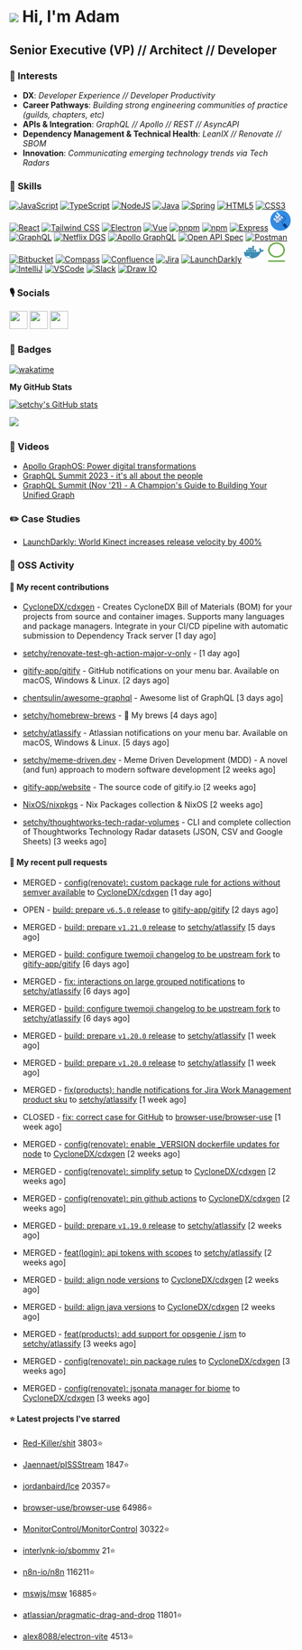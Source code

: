 ![](https://user-images.githubusercontent.com/18350557/176309783-0785949b-9127-417c-8b55-ab5a4333674e.gif) Hi, I'm Adam
============================================================================================================================

Senior Executive (VP) // Architect // Developer
-----------------------------------------------

### 🔭 Interests

- **DX**: *Developer Experience // Developer Productivity*
- **Career Pathways**: *Building strong engineering communities of practice (guilds, chapters, etc)*
- **APIs & Integration**: *GraphQL // Apollo // REST // AsyncAPI*
- **Dependency Management & Technical Health**: *LeanIX // Renovate // SBOM*
- **Innovation**: *Communicating emerging technology trends via Tech Radars*

### 💪 Skills

<p align="left">
  <a href="https://developer.mozilla.org/en-US/docs/Web/JavaScript" target="_blank" rel="noreferrer"><img src="https://raw.githubusercontent.com/danielcranney/readme-generator/main/public/icons/skills/javascript-colored.svg" width="36" height="36" alt="JavaScript" /></a>
  <a href="https://www.typescriptlang.org/" target="_blank" rel="noreferrer"><img src="https://raw.githubusercontent.com/danielcranney/readme-generator/main/public/icons/skills/typescript-colored.svg" width="36" height="36" alt="TypeScript" /></a>
  <a href="https://nodejs.org/en/" target="_blank" rel="noreferrer"><img src="https://raw.githubusercontent.com/danielcranney/readme-generator/main/public/icons/skills/nodejs-colored.svg" width="36" height="36" alt="NodeJS" /></a>
  <a href="https://www.oracle.com/java/" target="_blank" rel="noreferrer"><img src="https://raw.githubusercontent.com/danielcranney/readme-generator/main/public/icons/skills/java-colored.svg" width="36" height="36" alt="Java" /></a>
  <a href="https://spring.io/" target="_blank" rel="noreferrer"><img src="https://cdn.worldvectorlogo.com/logos/spring-3.svg" width="36" height="36" alt="Spring" /></a> 
  <a href="https://developer.mozilla.org/en-US/docs/Glossary/HTML5" target="_blank" rel="noreferrer"><img src="https://raw.githubusercontent.com/danielcranney/readme-generator/main/public/icons/skills/html5-colored.svg" width="36" height="36" alt="HTML5" /></a>
  <a href="https://www.w3.org/TR/CSS/#css" target="_blank" rel="noreferrer"><img src="https://raw.githubusercontent.com/danielcranney/readme-generator/main/public/icons/skills/css3-colored.svg" width="36" height="36" alt="CSS3" /></a>
  <a href="https://react.dev/" target="_blank" rel="noreferrer"><img src="https://cdn.worldvectorlogo.com/logos/react-2.svg" width="36" height="36" alt="React" /></a>
  <a href="https://tailwindcss.com/" target="_blank" rel="noreferrer"><img src="https://cdn.worldvectorlogo.com/logos/tailwind-css-2.svg" width="36" height="36" alt="Tailwind CSS" /></a>
  <a href="https://www.electronjs.org/" target="_blank" rel="noreferrer"><img src="https://cdn.worldvectorlogo.com/logos/electron-1.svg" width="36" height="36" alt="Electron" /></a>
  <a href="https://vuejs.org/" target="_blank" rel="noreferrer"><img src="https://cdn.worldvectorlogo.com/logos/vue-9.svg" width="36" height="36" alt="Vue" /></a>
  <a href="https://pnpm.io/" target="_blank" rel="noreferrer"><img src="https://encrypted-tbn0.gstatic.com/images?q=tbn:ANd9GcSGcwBnoTNg212cvEclMX-_qRw_P-_odFp3aafVal77Hg&s" width="36" height="36" alt="pnpm" /></a>
  <a href="https://www.npmjs.com/" target="_blank" rel="noreferrer"><img src="https://cdn.worldvectorlogo.com/logos/npm-square-red-1.svg" width="36" height="36" alt="npm" /></a>
  <a href="https://expressjs.com/" target="_blank" rel="noreferrer"><img src="https://raw.githubusercontent.com/danielcranney/readme-generator/main/public/icons/skills/express-colored.svg" width="36" height="36" alt="Express" /></a>
  <a href="https://docs.renovatebot.com/" target="_blank" rel="noreferrer"><img src="https://raw.githubusercontent.com/renovatebot/renovate/refs/heads/main/docs/usage/assets/images/logo.png" width="36" height="36" alt="Renovate" /></a>
  <a href="https://graphql.org/" target="_blank" rel="noreferrer"><img src="https://raw.githubusercontent.com/danielcranney/readme-generator/main/public/icons/skills/graphql-colored.svg" width="36" height="36" alt="GraphQL" /></a>
  <a href="https://netflix.github.io/dgs/" target="_blank" rel="noreferrer"><img src="https://raw.githubusercontent.com/Netflix/dgs/main/docs/images/dgs-framework-brand/Icon/dgs-icon--blue.svg" width="36" height="36" alt="Netflix DGS" /></a>
  <a href="https://apollographql.com/" target="_blank" rel="noreferrer"><img src="https://cdn.worldvectorlogo.com/logos/apollo-graphql-compact.svg" width="36" height="36" alt="Apollo GraphQL" /></a>
  <a href="https://swagger.io/specification/" target="_blank" rel="noreferrer"><img src="https://cdn.worldvectorlogo.com/logos/openapi-1.svg" width="36" height="36" alt="Open API Spec" /></a>
  <a href="https://www.postman.com//" target="_blank" rel="noreferrer"><img src="https://cdn.worldvectorlogo.com/logos/postman.svg" width="36" height="36" alt="Postman" /></a>
  <a href="https://www.atlassian.com/software/bitbucket" target="_blank" rel="noreferrer"><img src="https://cdn.worldvectorlogo.com/logos/bitbucket-icon.svg" width="36" height="36" alt="Bitbucket" /></a>
  <a href="https://www.atlassian.com/software/compass" target="_blank" rel="noreferrer"><img src="https://cdn.worldvectorlogo.com/logos/atlassian-compass-1.svg" width="36" height="36" alt="Compass" /></a>
  <a href="https://www.atlassian.com/software/confluence" target="_blank" rel="noreferrer"><img src="https://cdn.worldvectorlogo.com/logos/confluence-1.svg" width="36" height="36" alt="Confluence" /></a>
  <a href="https://www.atlassian.com/software/jira" target="_blank" rel="noreferrer"><img src="https://cdn.worldvectorlogo.com/logos/jira-1.svg" width="36" height="36" alt="Jira" /></a>
  <a href="https://launchdarkly.com/" target="_blank" rel="noreferrer"><img src="https://cdn.worldvectorlogo.com/logos/launchdarkly-2.svg" width="36" height="36" alt="LaunchDarkly" /></a>
  <a href="https://docker.com/" target="_blank" rel="noreferrer"><img src="https://raw.githubusercontent.com/nx211/homer-icons/master/png/docker.png" width="36" height="36" alt="Docker" /></a>
  <a href="https://jfrog.com/artifactory/" target="_blank" rel="noreferrer"><img src="https://raw.githubusercontent.com/nx211/homer-icons/master/png/artifactory.png" width="36" height="36" alt="Artifactory" /></a>
  <a href="https://www.jetbrains.com/idea/" target="_blank" rel="noreferrer"><img src="https://cdn.worldvectorlogo.com/logos/intellij-idea-1.svg" width="36" height="36" alt="IntelliJ" /></a>
  <a href="https://code.visualstudio.com/" target="_blank" rel="noreferrer"><img src="https://cdn.worldvectorlogo.com/logos/visual-studio-code-1.svg" width="36" height="36" alt="VSCode" /></a>
  <a href="https://slack.com/" target="_blank" rel="noreferrer"><img src="https://cdn.worldvectorlogo.com/logos/slack-new-logo.svg" width="36" height="36" alt="Slack" /></a>
  <a href="https://drawio-app.com/" target="_blank" rel="noreferrer"><img src="https://cdn.worldvectorlogo.com/logos/draw-io.svg" width="36" height="36" alt="Draw IO" /></a>
</p>

                      

### 🎙️ Socials
                  
<p align="left">
  <a href="https://www.github.com/setchy" target="_blank" rel="noreferrer"><img src="https://raw.githubusercontent.com/danielcranney/readme-generator/main/public/icons/socials/github.svg" width="32" height="32" /></a>
  <a href="https://www.linkedin.com/in/adamsetch" target="_blank" rel="noreferrer"><img src="https://raw.githubusercontent.com/danielcranney/readme-generator/main/public/icons/socials/linkedin.svg" width="32" height="32" /></a>
  <a href="https://www.twitter.com/setchy87" target="_blank" rel="noreferrer"><img src="https://raw.githubusercontent.com/danielcranney/readme-generator/main/public/icons/socials/twitter.svg" width="32" height="32" /></a>
</p>

### 📛 Badges

[![wakatime](https://wakatime.com/badge/user/2b948ae2-4be1-4020-8a57-7de60b53fe1d.svg)](https://wakatime.com/@2b948ae2-4be1-4020-8a57-7de60b53fe1d)

<b>My GitHub Stats</b>

<a href="http://www.github.com/setchy"><img src="https://github-readme-stats.vercel.app/api?username=setchy&show_icons=true&hide=&count_private=true&title_color=0891b2&text_color=ffffff&icon_color=0891b2&bg_color=1c1917&hide_border=true&show_icons=true" alt="setchy's GitHub stats" /></a>

<a href="http://www.github.com/setchy"><img src="https://github-readme-streak-stats.herokuapp.com/?user=setchy&stroke=ffffff&background=1c1917&ring=0891b2&fire=0891b2&currStreakNum=ffffff&currStreakLabel=0891b2&sideNums=ffffff&sideLabels=ffffff&dates=ffffff&hide_border=true" /></a>

### 📼 Videos

- [Apollo GraphOS: Power digital transformations](https://www.apollographql.com/enterprise?wvideo=4fu2lsjssc)
- [GraphQL Summit 2023 - it's all about the people](https://www.youtube.com/watch?v=090IWEcHbJc)
- [GraphQL Summit (Nov '21) - A Champion's Guide to Building Your Unified Graph](https://www.apollographql.com/events/roundtable/graphql-summit-november-2021/a-champions-guide-to-building-your-unified-graph)

### ✏️ Case Studies

- [LaunchDarkly: World Kinect increases release velocity by 400%](https://launchdarkly.com/case-studies/world-kinect/)

### 🎯 OSS Activity
#### 🚀 My recent contributions



- [CycloneDX/cdxgen](https://github.com/CycloneDX/cdxgen) - Creates CycloneDX Bill of Materials (BOM) for your projects from source and container images. Supports many languages and package managers. Integrate in your CI/CD pipeline with automatic submission to Dependency Track server [1 day ago]

- [setchy/renovate-test-gh-action-major-v-only](https://github.com/setchy/renovate-test-gh-action-major-v-only) -  [1 day ago]

- [gitify-app/gitify](https://github.com/gitify-app/gitify) - GitHub notifications on your menu bar. Available on macOS, Windows &amp; Linux. [2 days ago]

- [chentsulin/awesome-graphql](https://github.com/chentsulin/awesome-graphql) - Awesome list of GraphQL [3 days ago]

- [setchy/homebrew-brews](https://github.com/setchy/homebrew-brews) - 🍻 My brews [4 days ago]

- [setchy/atlassify](https://github.com/setchy/atlassify) - Atlassian notifications on your menu bar. Available on macOS, Windows &amp; Linux.  [5 days ago]

- [setchy/meme-driven.dev](https://github.com/setchy/meme-driven.dev) - Meme Driven Development (MDD) - A novel (and fun) approach to modern software development [2 weeks ago]

- [gitify-app/website](https://github.com/gitify-app/website) - The source code of gitify.io [2 weeks ago]

- [NixOS/nixpkgs](https://github.com/NixOS/nixpkgs) - Nix Packages collection &amp; NixOS [2 weeks ago]

- [setchy/thoughtworks-tech-radar-volumes](https://github.com/setchy/thoughtworks-tech-radar-volumes) - CLI and complete collection of Thoughtworks Technology Radar datasets (JSON, CSV and Google Sheets) [3 weeks ago]

#### 🎉 My recent pull requests



- MERGED - [config(renovate): custom package rule for actions without semver available](https://github.com/CycloneDX/cdxgen/pull/2040) to [CycloneDX/cdxgen](https://github.com/CycloneDX/cdxgen) [1 day ago]

- OPEN - [build: prepare `v6.5.0` release](https://github.com/gitify-app/gitify/pull/2088) to [gitify-app/gitify](https://github.com/gitify-app/gitify) [2 days ago]

- MERGED - [build: prepare `v1.21.0` release](https://github.com/setchy/atlassify/pull/1169) to [setchy/atlassify](https://github.com/setchy/atlassify) [5 days ago]

- MERGED - [build: configure twemoji changelog to be upstream fork](https://github.com/gitify-app/gitify/pull/2084) to [gitify-app/gitify](https://github.com/gitify-app/gitify) [6 days ago]

- MERGED - [fix: interactions on large grouped notifications](https://github.com/setchy/atlassify/pull/1162) to [setchy/atlassify](https://github.com/setchy/atlassify) [6 days ago]

- MERGED - [build: configure twemoji changelog to be upstream fork](https://github.com/setchy/atlassify/pull/1161) to [setchy/atlassify](https://github.com/setchy/atlassify) [6 days ago]

- MERGED - [build: prepare `v1.20.0` release](https://github.com/setchy/atlassify/pull/1160) to [setchy/atlassify](https://github.com/setchy/atlassify) [1 week ago]

- MERGED - [build: prepare `v1.20.0` release](https://github.com/setchy/atlassify/pull/1159) to [setchy/atlassify](https://github.com/setchy/atlassify) [1 week ago]

- MERGED - [fix(products): handle notifications for Jira Work Management product sku](https://github.com/setchy/atlassify/pull/1149) to [setchy/atlassify](https://github.com/setchy/atlassify) [1 week ago]

- CLOSED - [fix: correct case for GitHub](https://github.com/browser-use/browser-use/pull/2233) to [browser-use/browser-use](https://github.com/browser-use/browser-use) [1 week ago]

- MERGED - [config(renovate): enable _VERSION dockerfile updates for node](https://github.com/CycloneDX/cdxgen/pull/1961) to [CycloneDX/cdxgen](https://github.com/CycloneDX/cdxgen) [2 weeks ago]

- MERGED - [config(renovate): simplify setup](https://github.com/CycloneDX/cdxgen/pull/1923) to [CycloneDX/cdxgen](https://github.com/CycloneDX/cdxgen) [2 weeks ago]

- MERGED - [config(renovate): pin github actions](https://github.com/CycloneDX/cdxgen/pull/1919) to [CycloneDX/cdxgen](https://github.com/CycloneDX/cdxgen) [2 weeks ago]

- MERGED - [build: prepare `v1.19.0` release](https://github.com/setchy/atlassify/pull/1115) to [setchy/atlassify](https://github.com/setchy/atlassify) [2 weeks ago]

- MERGED - [feat(login): api tokens with scopes](https://github.com/setchy/atlassify/pull/1112) to [setchy/atlassify](https://github.com/setchy/atlassify) [2 weeks ago]

- MERGED - [build: align node versions](https://github.com/CycloneDX/cdxgen/pull/1905) to [CycloneDX/cdxgen](https://github.com/CycloneDX/cdxgen) [2 weeks ago]

- MERGED - [build: align java versions](https://github.com/CycloneDX/cdxgen/pull/1903) to [CycloneDX/cdxgen](https://github.com/CycloneDX/cdxgen) [2 weeks ago]

- MERGED - [feat(products): add support for opsgenie / jsm](https://github.com/setchy/atlassify/pull/1096) to [setchy/atlassify](https://github.com/setchy/atlassify) [3 weeks ago]

- MERGED - [config(renovate): pin package rules](https://github.com/CycloneDX/cdxgen/pull/1897) to [CycloneDX/cdxgen](https://github.com/CycloneDX/cdxgen) [3 weeks ago]

- MERGED - [config(renovate): jsonata manager for biome](https://github.com/CycloneDX/cdxgen/pull/1895) to [CycloneDX/cdxgen](https://github.com/CycloneDX/cdxgen) [3 weeks ago]

#### ⭐ Latest projects I've starred



- [Red-Killer/shit](https://github.com/Red-Killer/shit) 3803⭐

- [Jaennaet/pISSStream](https://github.com/Jaennaet/pISSStream) 1847⭐

- [jordanbaird/Ice](https://github.com/jordanbaird/Ice) 20357⭐

- [browser-use/browser-use](https://github.com/browser-use/browser-use) 64986⭐

- [MonitorControl/MonitorControl](https://github.com/MonitorControl/MonitorControl) 30322⭐

- [interlynk-io/sbommv](https://github.com/interlynk-io/sbommv) 21⭐

- [n8n-io/n8n](https://github.com/n8n-io/n8n) 116211⭐

- [mswjs/msw](https://github.com/mswjs/msw) 16885⭐

- [atlassian/pragmatic-drag-and-drop](https://github.com/atlassian/pragmatic-drag-and-drop) 11801⭐

- [alex8088/electron-vite](https://github.com/alex8088/electron-vite) 4513⭐


